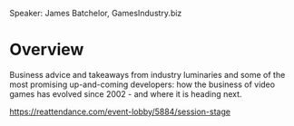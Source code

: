 Speaker: James Batchelor, GamesIndustry.biz

# Overview
Business advice and takeaways from industry luminaries and some of the most promising up-and-coming developers: how the business of video games has evolved since 2002 - and where it is heading next. 
 
https://reattendance.com/event-lobby/5884/session-stage
